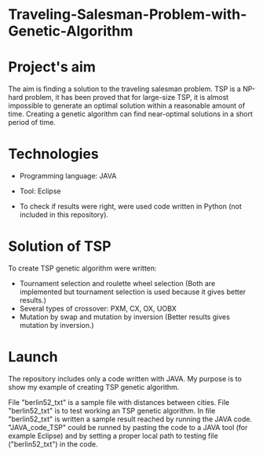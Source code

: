 # Traveling-Salesman-Problem-with-Genetic-Algorithm

# Project's aim
The aim is finding a solution to the traveling salesman problem. TSP is a NP-hard problem, it has been proved that for large-size TSP, 
it is almost impossible to generate an optimal solution within a reasonable amount of time. 
Creating a genetic algorithm can find near-optimal solutions in a short period of time.

# Technologies
* Programming language: JAVA
* Tool: Eclipse

* To check if results were right, were used code written in Python (not included in this repository).

# Solution of TSP
To create TSP genetic algorithm were written:
* Tournament selection and roulette wheel selection (Both are implemented but tournament selection is used because it gives better results.)
* Several types of crossover: PXM, CX, OX, UOBX
* Mutation by swap and mutation by inversion (Better results gives mutation by inversion.)

# Launch
The repository includes only a code written with JAVA. My purpose is to show my example of creating TSP genetic algorithm. 

File "berlin52_txt" is a sample file with distances between cities. File "berlin52_txt" is to test working an TSP genetic algorithm. 
In file "berlin52_txt" is written a sample result reached by running the JAVA code.
"JAVA_code_TSP" could be runned by pasting the code to a JAVA tool (for example Eclipse) and by setting a proper local path to testing file ("berlin52_txt") in the code. 

